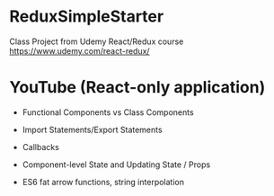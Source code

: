# ReduxSimpleStarter

Class Project from Udemy React/Redux course 
https://www.udemy.com/react-redux/

# YouTube (React-only application)

* Functional Components vs Class Components

* Import Statements/Export Statements

* Callbacks 

* Component-level State and Updating State / Props

* ES6 fat arrow functions, string interpolation
